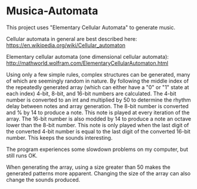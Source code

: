 # Musica-Automata
This project uses "Elementary Cellular Automata" to generate music.

Cellular automata in general are best described here: 
https://en.wikipedia.org/wiki/Cellular_automaton

Elementary cellular automata (one dimensional cellular automata): http://mathworld.wolfram.com/ElementaryCellularAutomaton.html

Using only a few simple rules, complex structures can be generated, many of which are seemingly random in nature. By following the middle index of the repeatedly generated array (which can either have a "0" or "1" state at each index) 4-bit, 8-bit, and 16-bit numbers are calculated. The 4-bit number is converted to an int and multiplied by 50 to determine the rhythm delay between notes and array generation. The 8-bit number is converted and % by 14 to produce a note. This note is played at every iteration of the array. The 16-bit number is also modded by 14 to produce a note an octave lower than the 8-bit number. This note is only played when the last digit of the converted 4-bit number is equal to the last digit of the converted 16-bit number. This keeps the sounds interesting.

The program experiences some slowdown problems on my computer, but still runs OK.

When generating the array, using a size greater than 50 makes the generated patterns more apparent. Changing the size of the array can also change the sounds produced.

